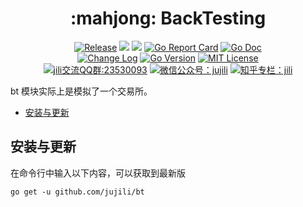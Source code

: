<!-- markdownlint-disable MD041 -->
<h1 align="center">:mahjong: BackTesting</h1>
<p align="center">
<!--  -->
<a href="https://github.com/jujili/bt/releases"> <img src="https://img.shields.io/github/v/tag/jujili/bt?include_prereleases&sort=semver" alt="Release" title="Release"></a>
<!--  -->
<a href="https://www.travis-ci.org/jujili/bt"><img src="https://www.travis-ci.org/jujili/bt.svg?branch=master"/></a>
<!--  -->
<a href="https://codecov.io/gh/jujili/bt"><img src="https://codecov.io/gh/jujili/bt/branch/master/graph/badge.svg"/></a>
<!--  -->
<a href="https://goreportcard.com/report/github.com/jujili/bt"><img src="https://goreportcard.com/badge/github.com/jujili/bt" alt="Go Report Card" title="Go Report Card"/></a>
<!--  -->
<a href="http://godoc.org/github.com/jujili/bt"><img src="https://img.shields.io/badge/godoc-bt-blue.svg" alt="Go Doc" title="Go Doc"/></a>
<!--  -->
<br/>
<!--  -->
<a href="https://github.com/jujili/bt/blob/master/CHANGELOG.md"><img src="https://img.shields.io/badge/Change-Log-blueviolet.svg" alt="Change Log" title="Change Log"/></a>
<!--  -->
<a href="https://golang.google.cn"><img src="https://img.shields.io/github/go-mod/go-version/jujili/bt" alt="Go Version" title="Go Version"/></a>
<!--  -->
<a href="https://github.com/jujili/bt/blob/master/LICENSE"><img src="https://img.shields.io/badge/License-MIT-blue.svg" alt="MIT License" title="MIT License"/></a>
<!--  -->
<br/>
<!--  -->
<a target="_blank" href="//shang.qq.com/wpa/qunwpa?idkey=7f61280435c41608fb8cb96cf8af7d31ef0007c44b223c9e3596ce84dec329bc"><img border="0" src="https://img.shields.io/badge/QQ%20群-23%2053%2000%2093-blue.svg" alt="jili交流QQ群:23530093" title="jili交流QQ群:23530093"></a>
<!--  -->
<a href="https://mp.weixin.qq.com/s?__biz=MzA4MDU4NDI5Mw==&mid=2455230332&idx=1&sn=8086c43e259b0012596ed63d6ecd7d10&chksm=88017c76bf76f5604f2f3280ffd96029b5ccaf99db48d18066d3e3bc9bc8a2e1a05de1a3225f&mpshare=1&scene=1&srcid=&sharer_sharetime=1578553397373&sharer_shareid=5ce52651949258759d82d1bf31b455b5#rd"><img src="https://img.shields.io/badge/微信公众号-jujili-success.svg" alt="微信公众号：jujili" title="微信公众号：jujili"/></a>
<!--  -->
<a href="https://zhuanlan.zhihu.com/jujili"><img src="https://img.shields.io/badge/知乎专栏-jili-blue.svg" alt="知乎专栏：jili" title="知乎专栏：jili"/></a>
<!--  -->
</p>

bt 模块实际上是模拟了一个交易所。

- [安装与更新](#%e5%ae%89%e8%a3%85%e4%b8%8e%e6%9b%b4%e6%96%b0)

## 安装与更新

在命令行中输入以下内容，可以获取到最新版

```shell
go get -u github.com/jujili/bt
```
